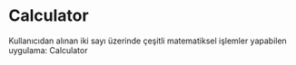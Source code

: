 # Calculator
Kullanıcıdan alınan iki sayı üzerinde çeşitli matematiksel işlemler yapabilen uygulama: Calculator
